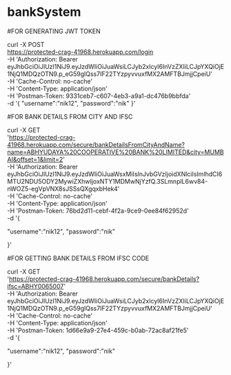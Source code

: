 # bankSystem


#FOR GENERATING JWT TOKEN
 
curl -X POST \
  https://protected-crag-41968.herokuapp.com/login \
  -H 'Authorization: Bearer eyJhbGciOiJIUzI1NiJ9.eyJzdWIiOiJuaWsiLCJyb2xlcyI6InVzZXIiLCJpYXQiOjE1NjQ1MDQzOTN9.p_eG59glQss7IF22TYzpyvvuxfMX2AMFTBJmjjCpeiU' \
  -H 'Cache-Control: no-cache' \
  -H 'Content-Type: application/json' \
  -H 'Postman-Token: 9331ceb7-c607-4eb3-a9a1-dc476b9bbfda' \
  -d '{
"username":"nik12",
"password":"nik"
}'

#FOR BANK DETAILS FROM CITY AND IFSC

curl -X GET \
  'https://protected-crag-41968.herokuapp.com/secure/bankDetailsFromCityAndName?name=ABHYUDAYA%20COOPERATIVE%20BANK%20LIMITED&city=MUMBAI&offset=1&limit=2' \
  -H 'Authorization: Bearer eyJhbGciOiJIUzI1NiJ9.eyJzdWIiOiJuaWsxMiIsInJvbGVzIjoidXNlciIsImlhdCI6MTU2NDU5ODY2MywiZXhwIjoxNTY1MDMwNjYzfQ.3SLmnplL6wv84-nWOZ5-egVpVNX8sJSSsQXgqxbHek4' \
  -H 'Cache-Control: no-cache' \
  -H 'Content-Type: application/json' \
  -H 'Postman-Token: 76bd2d11-cebf-4f2a-9ce9-0ee84f62952d' \
  -d '{

"username":"nik12",
"password":"nik"

}'

#FOR GETTING BANK DETAILS FROM IFSC CODE

curl -X GET \
  'https://protected-crag-41968.herokuapp.com/secure/bankDetails?ifsc=ABHY0065007' \
  -H 'Authorization: Bearer eyJhbGciOiJIUzI1NiJ9.eyJzdWIiOiJuaWsiLCJyb2xlcyI6InVzZXIiLCJpYXQiOjE1NjQ1MDQzOTN9.p_eG59glQss7IF22TYzpyvvuxfMX2AMFTBJmjjCpeiU' \
  -H 'Cache-Control: no-cache' \
  -H 'Content-Type: application/json' \
  -H 'Postman-Token: 1d66e9a9-27e4-459c-b0ab-72ac8af21fe5' \
  -d '{

"username":"nik12",
"password":"nik"

}'
